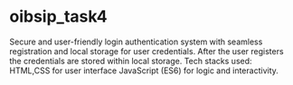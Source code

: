 # oibsip_task4
 Secure and user-friendly login authentication system with seamless registration and local storage for user credentials.
 After the user registers the  credentials are stored within local storage.
 Tech stacks used: HTML,CSS for user interface
 JavaScript (ES6) for logic and interactivity.


 
